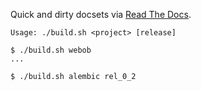 Quick and dirty docsets via [Read The Docs](http://readthedocs.org/).

    Usage: ./build.sh <project> [release]

    $ ./build.sh webob
    ...
    
    $ ./build.sh alembic rel_0_2

